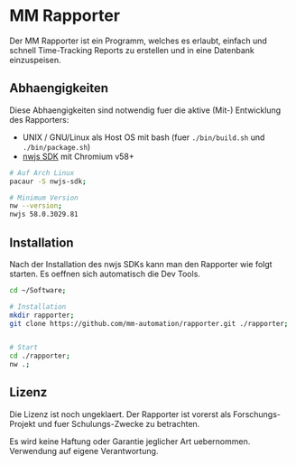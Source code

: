 
# MM Rapporter

Der MM Rapporter ist ein Programm, welches es erlaubt,
einfach und schnell Time-Tracking Reports zu erstellen
und in eine Datenbank einzuspeisen.


## Abhaengigkeiten

Diese Abhaengigkeiten sind notwendig fuer die aktive
(Mit-) Entwicklung des Rapporters:

- UNIX / GNU/Linux als Host OS mit bash (fuer `./bin/build.sh` und `./bin/package.sh`)
- [nwjs SDK](https://nwjs.io/downloads) mit Chromium v58+

```bash
# Auf Arch Linux
pacaur -S nwjs-sdk;

# Minimum Version
nw --version;
nwjs 58.0.3029.81
```


## Installation

Nach der Installation des nwjs SDKs kann man den Rapporter
wie folgt starten. Es oeffnen sich automatisch die Dev Tools.

```bash
cd ~/Software;

# Installation
mkdir rapporter;
git clone https://github.com/mm-automation/rapporter.git ./rapporter;


# Start
cd ./rapporter;
nw .;
```


## Lizenz

Die Lizenz ist noch ungeklaert. Der Rapporter ist vorerst als
Forschungs-Projekt und fuer Schulungs-Zwecke zu betrachten.

Es wird keine Haftung oder Garantie jeglicher Art uebernommen.
Verwendung auf eigene Verantwortung.

